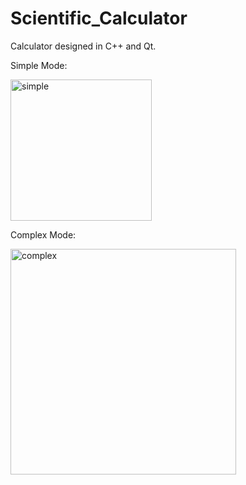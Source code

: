 # Scientific_Calculator

Calculator designed in C++ and Qt.

Simple Mode:

<img width="226" alt="simple" src="https://user-images.githubusercontent.com/83944190/177243564-9b1302d9-ad8a-496c-8783-25933832a2c7.png">

Complex Mode:

<img width="361" alt="complex" src="https://user-images.githubusercontent.com/83944190/177243574-c2cad437-9964-4297-9937-1909018ccf5d.png">

